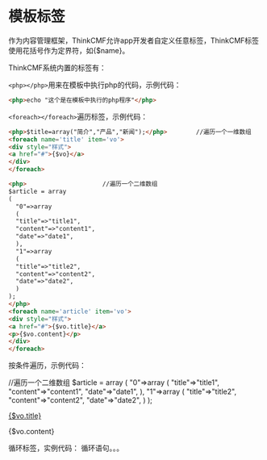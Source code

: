 # 模板标签

作为内容管理框架，ThinkCMF允许app开发者自定义任意标签，ThinkCMF标签使用花括号作为定界符，如{$name}。

ThinkCMF系统内置的标签有：

`<php></php>`用来在模板中执行php的代码，示例代码：
```html
<php>echo "这个是在模板中执行的php程序"</php>
```
`<foreach></foreach>`遍历标签，示例代码：
```html
<php>$title=array("简介","产品","新闻");</php>        //遍历一个一维数组
<foreach name='title' item='vo'>
<div style="样式">
<a href="#">{$vo}</a>
</div>
</foreach>

<php>                     //遍历一个二维数组
$article = array
(
  "0"=>array
  (
  "title"=>"title1",
  "content"=>"content1",
  "date"=>"date1",
  ),
  "1"=>array
  (
  "title"=>"title2",
  "content"=>"content2",
  "date"=>"date2",
  )
);
</php>       
<foreach name='article' item='vo'>
<div style="样式">
<a href="#">{$vo.title}</a>
<p>{$vo.content}</p>
</div>
</foreach>
```
<volist></volist>按条件遍历，示例代码：

<php>                     //遍历一个二维数组
$article = array
(
  "0"=>array
  (
  "title"=>"title1",
  "content"=>"content1",
  "date"=>"date1",
  ),
  "1"=>array
  (
  "title"=>"title2",
  "content"=>"content2",
  "date"=>"date2",
  )
);
</php>       
<volist name='article' id='vo'>
<div style="样式">
<a href="#">{$vo.title}</a>
<p>{$vo.content}</p>
</div>
</volist>
<for></for>循环标签，实例代码：

<for start="开始值" end="结束值" name="循环变量名" >
 循环语句。。。
 </for>